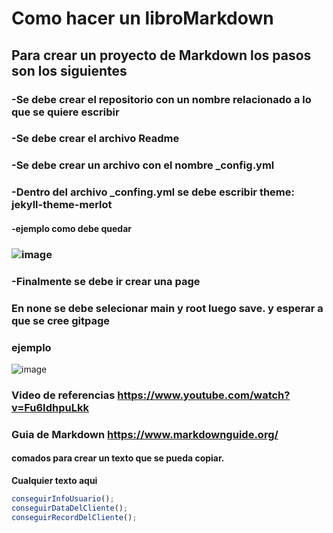 # Como hacer un libroMarkdown
## Para crear un proyecto de Markdown los pasos son los siguientes
### -Se debe crear el repositorio con un nombre relacionado a lo que se quiere escribir
### -Se debe crear el archivo Readme
### -Se debe crear un archivo con el nombre _config.yml
### -Dentro del archivo _confing.yml se debe escribir theme: jekyll-theme-merlot
#### -ejemplo como debe quedar
### ![image](https://github.com/user-attachments/assets/18f1d1e9-0c97-412c-b0d9-6ec92314446c)

### -Finalmente se debe ir crear una page
### En none se debe selecionar main y root luego save. y esperar a que se cree gitpage
### ejemplo
![image](https://github.com/user-attachments/assets/1762b24c-04e4-41f1-b154-726c8291ed1f)

### Video de referencias https://www.youtube.com/watch?v=Fu6IdhpuLkk
### Guia de Markdown https://www.markdownguide.org/


#### comados para crear un texto que se pueda copiar.
**Cualquier texto aqui**
```javascript
conseguirInfoUsuario();
conseguirDataDelCliente();
conseguirRecordDelCliente();
```
